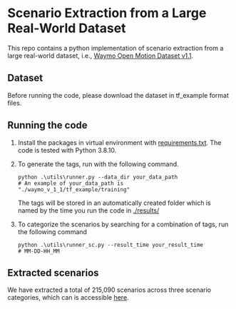 # Scenario Extraction from a Large Real-World Dataset

This repo contains a python implementation of scenario extraction from a large real-world dataset, i.e., [Waymo Open Motion Dataset v1.1](https://waymo.com/open/data/motion).

## Dataset

Before running the code, please download the dataset in tf_example format files.

## Running the code

1. Install the packages in virtual environment with [requirements.txt](requirements.txt). The code is tested with Python 3.8.10.
2. To generate the tags, run with the following command.

   ```shell
   python .\utils\runner.py --data_dir your_data_path
   # An example of your_data_path is "./waymo_v_1_1/tf_example/training"
   ```

   The tags will be stored in an automatically created folder which is named by the time you run the code in [./results/](./results/)
3. To categorize the scenarios by searching for a combination of tags, run the following command

   ```shell
   python .\utils\runner_sc.py --result_time your_result_time
   # MM-DD-HH_MM
   ```

## Extracted scenarios

We have extracted a total of 215,090 scenarios across three scenario categories, which can is accessible [here]().
